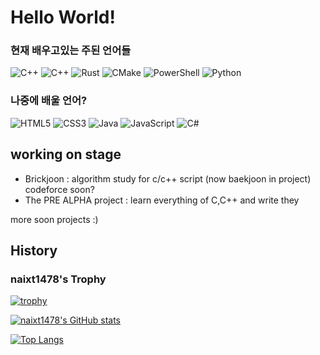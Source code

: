 Hello World!
=====

### 현재 배우고있는 주된 언어들 
![C++](https://img.shields.io/badge/C++-black?style=for-the-badge&logo=C%2B%2B&logoColor=white)
![C++](https://img.shields.io/badge/C-black?style=for-the-badge&logo=C&logoColor=white)
![Rust](https://img.shields.io/badge/rust-%23000000.svg?style=for-the-badge&logo=rust&logoColor=white) 
![CMake](https://img.shields.io/badge/CMake-black?style=for-the-badge&logo=CMake&logoColor=white)
![PowerShell](https://img.shields.io/badge/PowerShell-black?style=for-the-badge&logo=PowerShell&logoColor=white)
<img alt="Python" src="https://img.shields.io/badge/python-%2314354C.svg?style=for-the-badge&logo=python&logoColor=white&labelColor=black&color=black"/>

### 나중에 배울 언어?

<img alt="HTML5" src="https://img.shields.io/badge/html5-%23E34F26.svg?style=for-the-badge&logo=html5&logoColor=white&labelColor=black&color=black"/>  <img alt="CSS3" src="https://img.shields.io/badge/css3-%231572B6.svg?style=for-the-badge&logo=css3&logoColor=white&labelColor=black&color=black"/> <img alt="Java" src="https://img.shields.io/badge/java-%23ED8B00.svg?style=for-the-badge&logo=java&logoColor=white&labelColor=black&color=black"/> <img alt="JavaScript" src="https://img.shields.io/badge/javascript-%23323330.svg?style=for-the-badge&logo=javascript&logoColor=white&labelColor=black&color=black"/> <img alt="C#" src="https://img.shields.io/badge/c%23-%23239120.svg?style=for-the-badge&logo=c-sharp&logoColor=white&labelColor=black&color=black"/>

working on stage
---
- Brickjoon : algorithm study for c/c++ script (now baekjoon in project) codeforce soon?
- The PRE ALPHA project : learn everything of C,C++ and write they 

more soon projects :)

History
---
###  naixt1478's Trophy

[![trophy](https://github-profile-trophy.vercel.app/?username=naixt1478&theme=gruvbox&no-bg=true&column=5&no-frame=true)](https://github.com/ryo-ma/github-profile-trophy)

[![naixt1478's GitHub stats](https://github-readme-stats.vercel.app/api?username=naixt1478&theme=gruvbox_light&hide_border=true&bg_color=null)](https://github.com/anuraghazra/github-readme-stats)  

[![Top Langs](https://github-readme-stats.vercel.app/api/top-langs/?username=naixt1478&theme=gruvbox_light&layout=compact&hide=ZenScript&langs_count=8&hide_border=true&bg_color=null)](https://github.com/anuraghazra/github-readme-stats)
